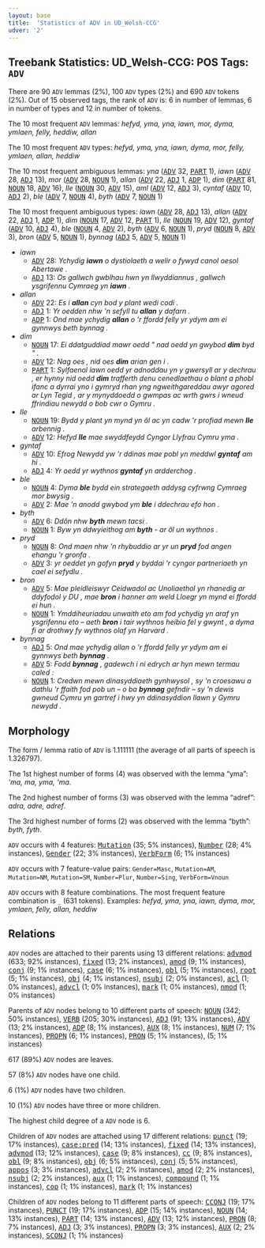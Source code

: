 ```yaml
---
layout: base
title:  'Statistics of ADV in UD_Welsh-CCG'
udver: '2'
---
```


## Treebank Statistics: UD_Welsh-CCG: POS Tags: `ADV`

There are 90 `ADV` lemmas (2%), 100 `ADV` types (2%) and 690 `ADV` tokens (2%).
Out of 15 observed tags, the rank of `ADV` is: 6 in number of lemmas, 6 in number of types and 12 in number of tokens.

The 10 most frequent `ADV` lemmas: <em>hefyd, yma, yna, iawn, mor, dyma, ymlaen, felly, heddiw, allan</em>

The 10 most frequent `ADV` types:  <em>hefyd, yma, yna, iawn, dyma, mor, felly, ymlaen, allan, heddiw</em>

The 10 most frequent ambiguous lemmas: <em>yna</em> (<tt><a href="cy_ccg-pos-ADV.html">ADV</a></tt> 32, <tt><a href="cy_ccg-pos-PART.html">PART</a></tt> 1), <em>iawn</em> (<tt><a href="cy_ccg-pos-ADV.html">ADV</a></tt> 28, <tt><a href="cy_ccg-pos-ADJ.html">ADJ</a></tt> 13), <em>mor</em> (<tt><a href="cy_ccg-pos-ADV.html">ADV</a></tt> 28, <tt><a href="cy_ccg-pos-NOUN.html">NOUN</a></tt> 1), <em>allan</em> (<tt><a href="cy_ccg-pos-ADV.html">ADV</a></tt> 22, <tt><a href="cy_ccg-pos-ADJ.html">ADJ</a></tt> 1, <tt><a href="cy_ccg-pos-ADP.html">ADP</a></tt> 1), <em>dim</em> (<tt><a href="cy_ccg-pos-PART.html">PART</a></tt> 81, <tt><a href="cy_ccg-pos-NOUN.html">NOUN</a></tt> 18, <tt><a href="cy_ccg-pos-ADV.html">ADV</a></tt> 16), <em>lle</em> (<tt><a href="cy_ccg-pos-NOUN.html">NOUN</a></tt> 30, <tt><a href="cy_ccg-pos-ADV.html">ADV</a></tt> 15), <em>aml</em> (<tt><a href="cy_ccg-pos-ADV.html">ADV</a></tt> 12, <tt><a href="cy_ccg-pos-ADJ.html">ADJ</a></tt> 3), <em>cyntaf</em> (<tt><a href="cy_ccg-pos-ADV.html">ADV</a></tt> 10, <tt><a href="cy_ccg-pos-ADJ.html">ADJ</a></tt> 2), <em>ble</em> (<tt><a href="cy_ccg-pos-ADV.html">ADV</a></tt> 7, <tt><a href="cy_ccg-pos-NOUN.html">NOUN</a></tt> 4), <em>byth</em> (<tt><a href="cy_ccg-pos-ADV.html">ADV</a></tt> 7, <tt><a href="cy_ccg-pos-NOUN.html">NOUN</a></tt> 1)

The 10 most frequent ambiguous types:  <em>iawn</em> (<tt><a href="cy_ccg-pos-ADV.html">ADV</a></tt> 28, <tt><a href="cy_ccg-pos-ADJ.html">ADJ</a></tt> 13), <em>allan</em> (<tt><a href="cy_ccg-pos-ADV.html">ADV</a></tt> 22, <tt><a href="cy_ccg-pos-ADJ.html">ADJ</a></tt> 1, <tt><a href="cy_ccg-pos-ADP.html">ADP</a></tt> 1), <em>dim</em> (<tt><a href="cy_ccg-pos-NOUN.html">NOUN</a></tt> 17, <tt><a href="cy_ccg-pos-ADV.html">ADV</a></tt> 12, <tt><a href="cy_ccg-pos-PART.html">PART</a></tt> 1), <em>lle</em> (<tt><a href="cy_ccg-pos-NOUN.html">NOUN</a></tt> 19, <tt><a href="cy_ccg-pos-ADV.html">ADV</a></tt> 12), <em>gyntaf</em> (<tt><a href="cy_ccg-pos-ADV.html">ADV</a></tt> 10, <tt><a href="cy_ccg-pos-ADJ.html">ADJ</a></tt> 4), <em>ble</em> (<tt><a href="cy_ccg-pos-NOUN.html">NOUN</a></tt> 4, <tt><a href="cy_ccg-pos-ADV.html">ADV</a></tt> 2), <em>byth</em> (<tt><a href="cy_ccg-pos-ADV.html">ADV</a></tt> 6, <tt><a href="cy_ccg-pos-NOUN.html">NOUN</a></tt> 1), <em>pryd</em> (<tt><a href="cy_ccg-pos-NOUN.html">NOUN</a></tt> 8, <tt><a href="cy_ccg-pos-ADV.html">ADV</a></tt> 3), <em>bron</em> (<tt><a href="cy_ccg-pos-ADV.html">ADV</a></tt> 5, <tt><a href="cy_ccg-pos-NOUN.html">NOUN</a></tt> 1), <em>bynnag</em> (<tt><a href="cy_ccg-pos-ADJ.html">ADJ</a></tt> 5, <tt><a href="cy_ccg-pos-ADV.html">ADV</a></tt> 5, <tt><a href="cy_ccg-pos-NOUN.html">NOUN</a></tt> 1)


* <em>iawn</em>
  * <tt><a href="cy_ccg-pos-ADV.html">ADV</a></tt> 28: <em>Ychydig <b>iawn</b> o dystiolaeth a welir o fywyd canol oesol Abertawe .</em>
  * <tt><a href="cy_ccg-pos-ADJ.html">ADJ</a></tt> 13: <em>Os gallwch gwblhau hwn yn llwyddiannus , gallwch ysgrifennu Cymraeg yn <b>iawn</b> .</em>
* <em>allan</em>
  * <tt><a href="cy_ccg-pos-ADV.html">ADV</a></tt> 22: <em>Es i <b>allan</b> cyn bod y plant wedi codi .</em>
  * <tt><a href="cy_ccg-pos-ADJ.html">ADJ</a></tt> 1: <em>Yr oedden nhw 'n sefyll tu <b>allan</b> y dafarn .</em>
  * <tt><a href="cy_ccg-pos-ADP.html">ADP</a></tt> 1: <em>Ond mae ychydig <b>allan</b> o 'r ffordd felly yr ydym am ei gynnwys beth bynnag .</em>
* <em>dim</em>
  * <tt><a href="cy_ccg-pos-NOUN.html">NOUN</a></tt> 17: <em>Ei ddatguddiad mawr oedd " nad oedd yn gwybod <b>dim</b> byd " .</em>
  * <tt><a href="cy_ccg-pos-ADV.html">ADV</a></tt> 12: <em>Nag oes , nid oes <b>dim</b> arian gen i .</em>
  * <tt><a href="cy_ccg-pos-PART.html">PART</a></tt> 1: <em>Sylfaenol iawn oedd yr adnoddau yn y gwersyll ar y dechrau , er hynny nid oedd <b>dim</b> trafferth denu cenedlaethau o blant a phobl ifanc a dyrrai yno i gymryd rhan yng ngweithgareddau awyr agored ar Lyn Tegid , ar y mynyddoedd o gwmpas ac wrth gwrs i wneud ffrindiau newydd o bob cwr o Gymru .</em>
* <em>lle</em>
  * <tt><a href="cy_ccg-pos-NOUN.html">NOUN</a></tt> 19: <em>Bydd y plant yn mynd yn ôl ac yn cadw 'r profiad mewn <b>lle</b> arbennig .</em>
  * <tt><a href="cy_ccg-pos-ADV.html">ADV</a></tt> 12: <em>Hefyd <b>lle</b> mae swyddfeydd Cyngor Llyfrau Cymru yma .</em>
* <em>gyntaf</em>
  * <tt><a href="cy_ccg-pos-ADV.html">ADV</a></tt> 10: <em>Efrog Newydd yw 'r ddinas mae pobl yn meddwl <b>gyntaf</b> am hi .</em>
  * <tt><a href="cy_ccg-pos-ADJ.html">ADJ</a></tt> 4: <em>Yr oedd yr wythnos <b>gyntaf</b> yn ardderchog .</em>
* <em>ble</em>
  * <tt><a href="cy_ccg-pos-NOUN.html">NOUN</a></tt> 4: <em>Dyma <b>ble</b> bydd ein strategaeth addysg cyfrwng Cymraeg mor bwysig .</em>
  * <tt><a href="cy_ccg-pos-ADV.html">ADV</a></tt> 2: <em>Mae 'n anodd gwybod ym <b>ble</b> i ddechrau efo hon .</em>
* <em>byth</em>
  * <tt><a href="cy_ccg-pos-ADV.html">ADV</a></tt> 6: <em>Ddôn nhw <b>byth</b> mewn tacsi .</em>
  * <tt><a href="cy_ccg-pos-NOUN.html">NOUN</a></tt> 1: <em>Byw yn ddwyieithog am <b>byth</b> - ar ôl un wythnos .</em>
* <em>pryd</em>
  * <tt><a href="cy_ccg-pos-NOUN.html">NOUN</a></tt> 8: <em>Ond maen nhw 'n rhybuddio ar yr un <b>pryd</b> fod angen ehangu 'r gronfa .</em>
  * <tt><a href="cy_ccg-pos-ADV.html">ADV</a></tt> 3: <em>yr oeddet yn gofyn <b>pryd</b> y byddai 'r cyngor partneriaeth yn cael ei sefydlu .</em>
* <em>bron</em>
  * <tt><a href="cy_ccg-pos-ADV.html">ADV</a></tt> 5: <em>Mae pleidleiswyr Ceidwadol ac Unoliaethol yn rhanedig ar ddyfodol y DU , mae <b>bron</b> i hanner am weld Lloegr yn mynd ei ffordd ei hun .</em>
  * <tt><a href="cy_ccg-pos-NOUN.html">NOUN</a></tt> 1: <em>Ymddiheuriadau unwaith eto am fod ychydig yn araf yn ysgrifennu eto – aeth <b>bron</b> i tair wythnos heibio fel y gwynt , a dyma fi ar drothwy fy wythnos olaf yn Harvard .</em>
* <em>bynnag</em>
  * <tt><a href="cy_ccg-pos-ADJ.html">ADJ</a></tt> 5: <em>Ond mae ychydig allan o 'r ffordd felly yr ydym am ei gynnwys beth <b>bynnag</b> .</em>
  * <tt><a href="cy_ccg-pos-ADV.html">ADV</a></tt> 5: <em>Fodd <b>bynnag</b> , gadewch i ni edrych ar hyn mewn termau caled :</em>
  * <tt><a href="cy_ccg-pos-NOUN.html">NOUN</a></tt> 1: <em>Credwn mewn dinasyddiaeth gynhwysol , sy 'n croesawu a dathlu 'r ffaith fod pob un – o ba <b>bynnag</b> gefndir – sy 'n dewis gwneud Cymru yn gartref i hwy yn ddinasyddion llawn y Gymru newydd .</em>

## Morphology

The form / lemma ratio of `ADV` is 1.111111 (the average of all parts of speech is 1.326797).

The 1st highest number of forms (4) was observed with the lemma “yma”: <em>'ma, ma, yma, ‘ma</em>.

The 2nd highest number of forms (3) was observed with the lemma “adref”: <em>adra, adre, adref</em>.

The 3rd highest number of forms (2) was observed with the lemma “byth”: <em>byth, fyth</em>.

`ADV` occurs with 4 features: <tt><a href="cy_ccg-feat-Mutation.html">Mutation</a></tt> (35; 5% instances), <tt><a href="cy_ccg-feat-Number.html">Number</a></tt> (28; 4% instances), <tt><a href="cy_ccg-feat-Gender.html">Gender</a></tt> (22; 3% instances), <tt><a href="cy_ccg-feat-VerbForm.html">VerbForm</a></tt> (6; 1% instances)

`ADV` occurs with 7 feature-value pairs: `Gender=Masc`, `Mutation=AM`, `Mutation=NM`, `Mutation=SM`, `Number=Plur`, `Number=Sing`, `VerbForm=Vnoun`

`ADV` occurs with 8 feature combinations.
The most frequent feature combination is `_` (631 tokens).
Examples: <em>hefyd, yma, yna, iawn, dyma, mor, ymlaen, felly, allan, heddiw</em>


## Relations

`ADV` nodes are attached to their parents using 13 different relations: <tt><a href="cy_ccg-dep-advmod.html">advmod</a></tt> (633; 92% instances), <tt><a href="cy_ccg-dep-fixed.html">fixed</a></tt> (13; 2% instances), <tt><a href="cy_ccg-dep-amod.html">amod</a></tt> (9; 1% instances), <tt><a href="cy_ccg-dep-conj.html">conj</a></tt> (9; 1% instances), <tt><a href="cy_ccg-dep-case.html">case</a></tt> (6; 1% instances), <tt><a href="cy_ccg-dep-obl.html">obl</a></tt> (5; 1% instances), <tt><a href="cy_ccg-dep-root.html">root</a></tt> (5; 1% instances), <tt><a href="cy_ccg-dep-obj.html">obj</a></tt> (4; 1% instances), <tt><a href="cy_ccg-dep-nsubj.html">nsubj</a></tt> (2; 0% instances), <tt><a href="cy_ccg-dep-acl.html">acl</a></tt> (1; 0% instances), <tt><a href="cy_ccg-dep-advcl.html">advcl</a></tt> (1; 0% instances), <tt><a href="cy_ccg-dep-mark.html">mark</a></tt> (1; 0% instances), <tt><a href="cy_ccg-dep-nmod.html">nmod</a></tt> (1; 0% instances)

Parents of `ADV` nodes belong to 10 different parts of speech: <tt><a href="cy_ccg-pos-NOUN.html">NOUN</a></tt> (342; 50% instances), <tt><a href="cy_ccg-pos-VERB.html">VERB</a></tt> (205; 30% instances), <tt><a href="cy_ccg-pos-ADJ.html">ADJ</a></tt> (91; 13% instances), <tt><a href="cy_ccg-pos-ADV.html">ADV</a></tt> (13; 2% instances), <tt><a href="cy_ccg-pos-ADP.html">ADP</a></tt> (8; 1% instances), <tt><a href="cy_ccg-pos-AUX.html">AUX</a></tt> (8; 1% instances), <tt><a href="cy_ccg-pos-NUM.html">NUM</a></tt> (7; 1% instances), <tt><a href="cy_ccg-pos-PROPN.html">PROPN</a></tt> (6; 1% instances), <tt><a href="cy_ccg-pos-PRON.html">PRON</a></tt> (5; 1% instances),  (5; 1% instances)

617 (89%) `ADV` nodes are leaves.

57 (8%) `ADV` nodes have one child.

6 (1%) `ADV` nodes have two children.

10 (1%) `ADV` nodes have three or more children.

The highest child degree of a `ADV` node is 6.

Children of `ADV` nodes are attached using 17 different relations: <tt><a href="cy_ccg-dep-punct.html">punct</a></tt> (19; 17% instances), <tt><a href="cy_ccg-dep-case-pred.html">case:pred</a></tt> (14; 13% instances), <tt><a href="cy_ccg-dep-fixed.html">fixed</a></tt> (14; 13% instances), <tt><a href="cy_ccg-dep-advmod.html">advmod</a></tt> (13; 12% instances), <tt><a href="cy_ccg-dep-case.html">case</a></tt> (9; 8% instances), <tt><a href="cy_ccg-dep-cc.html">cc</a></tt> (9; 8% instances), <tt><a href="cy_ccg-dep-obl.html">obl</a></tt> (9; 8% instances), <tt><a href="cy_ccg-dep-obj.html">obj</a></tt> (6; 5% instances), <tt><a href="cy_ccg-dep-conj.html">conj</a></tt> (5; 5% instances), <tt><a href="cy_ccg-dep-appos.html">appos</a></tt> (3; 3% instances), <tt><a href="cy_ccg-dep-advcl.html">advcl</a></tt> (2; 2% instances), <tt><a href="cy_ccg-dep-amod.html">amod</a></tt> (2; 2% instances), <tt><a href="cy_ccg-dep-nsubj.html">nsubj</a></tt> (2; 2% instances), <tt><a href="cy_ccg-dep-aux.html">aux</a></tt> (1; 1% instances), <tt><a href="cy_ccg-dep-compound.html">compound</a></tt> (1; 1% instances), <tt><a href="cy_ccg-dep-cop.html">cop</a></tt> (1; 1% instances), <tt><a href="cy_ccg-dep-mark.html">mark</a></tt> (1; 1% instances)

Children of `ADV` nodes belong to 11 different parts of speech: <tt><a href="cy_ccg-pos-CCONJ.html">CCONJ</a></tt> (19; 17% instances), <tt><a href="cy_ccg-pos-PUNCT.html">PUNCT</a></tt> (19; 17% instances), <tt><a href="cy_ccg-pos-ADP.html">ADP</a></tt> (15; 14% instances), <tt><a href="cy_ccg-pos-NOUN.html">NOUN</a></tt> (14; 13% instances), <tt><a href="cy_ccg-pos-PART.html">PART</a></tt> (14; 13% instances), <tt><a href="cy_ccg-pos-ADV.html">ADV</a></tt> (13; 12% instances), <tt><a href="cy_ccg-pos-PRON.html">PRON</a></tt> (8; 7% instances), <tt><a href="cy_ccg-pos-ADJ.html">ADJ</a></tt> (3; 3% instances), <tt><a href="cy_ccg-pos-PROPN.html">PROPN</a></tt> (3; 3% instances), <tt><a href="cy_ccg-pos-AUX.html">AUX</a></tt> (2; 2% instances), <tt><a href="cy_ccg-pos-SCONJ.html">SCONJ</a></tt> (1; 1% instances)

